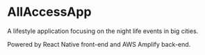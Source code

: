# AllAccessApp
A lifestyle application focusing on the night life events in big cities.

Powered by React Native front-end and AWS Amplify back-end.
